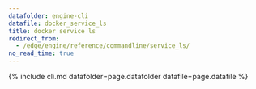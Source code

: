 ```yaml
---
datafolder: engine-cli
datafile: docker_service_ls
title: docker service ls
redirect_from:
  - /edge/engine/reference/commandline/service_ls/
no_read_time: true
---
```

<!--
Sorry, but the contents of this page are automatically generated from
Docker's source code. If you want to suggest a change to the text that appears
here, you'll need to find the string by searching this repo:

https://github.com/docker/cli
-->
{% include cli.md datafolder=page.datafolder datafile=page.datafile %}
